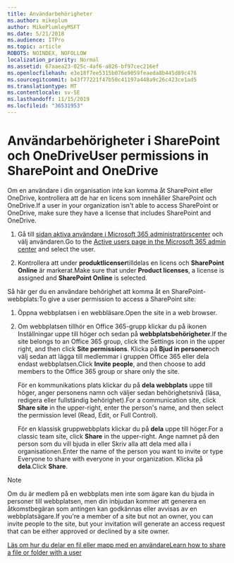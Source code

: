 ```yaml
---
title: Användarbehörigheter
ms.author: mikeplum
author: MikePlumleyMSFT
ms.date: 5/21/2018
ms.audience: ITPro
ms.topic: article
ROBOTS: NOINDEX, NOFOLLOW
localization_priority: Normal
ms.assetid: 67aaea23-025c-4af6-a826-bf97cec216ef
ms.openlocfilehash: e3e18f7ee5315b076e9059feaeda8b445d89c476
ms.sourcegitcommit: b43f77221f47b50c41197a448a9c26c423ce1ad5
ms.translationtype: MT
ms.contentlocale: sv-SE
ms.lasthandoff: 11/15/2019
ms.locfileid: "36531953"
---
```

# <a name="user-permissions-in-sharepoint-and-onedrive"></a><span data-ttu-id="7db64-102">Användarbehörigheter i SharePoint och OneDrive</span><span class="sxs-lookup"><span data-stu-id="7db64-102">User permissions in SharePoint and OneDrive</span></span>

<span data-ttu-id="7db64-103">Om en användare i din organisation inte kan komma åt SharePoint eller OneDrive, kontrollera att de har en licens som innehåller SharePoint och OneDrive.</span><span class="sxs-lookup"><span data-stu-id="7db64-103">If a user in your organization isn't able to access SharePoint or OneDrive, make sure they have a license that includes SharePoint and OneDrive.</span></span> 
  
1. <span data-ttu-id="7db64-104">Gå till [sidan aktiva användare i Microsoft 365 administratörscenter](https://portal.office.com/adminportal/home#/users) och välj användaren.</span><span class="sxs-lookup"><span data-stu-id="7db64-104">Go to the [Active users page in the Microsoft 365 admin center](https://portal.office.com/adminportal/home#/users) and select the user.</span></span> 
    
2. <span data-ttu-id="7db64-105">Kontrollera att under **produktlicenser**tilldelas en licens och **SharePoint Online** är markerat.</span><span class="sxs-lookup"><span data-stu-id="7db64-105">Make sure that under **Product licenses**, a license is assigned and **SharePoint Online** is selected.</span></span> 
    
 <span data-ttu-id="7db64-106">Så här ger du en användare behörighet att komma åt en SharePoint-webbplats:</span><span class="sxs-lookup"><span data-stu-id="7db64-106">To give a user permission to access a SharePoint site:</span></span> 
  
1. <span data-ttu-id="7db64-107">Öppna webbplatsen i en webbläsare.</span><span class="sxs-lookup"><span data-stu-id="7db64-107">Open the site in a web browser.</span></span>
    
2. <span data-ttu-id="7db64-108">Om webbplatsen tillhör en Office 365-grupp klickar du på ikonen Inställningar uppe till höger och sedan på **webbplatsbehörigheter**.</span><span class="sxs-lookup"><span data-stu-id="7db64-108">If the site belongs to an Office 365 group, click the Settings icon in the upper right, and then click **Site permissions**.</span></span> <span data-ttu-id="7db64-109">Klicka på **Bjud in personer**och välj sedan att lägga till medlemmar i gruppen Office 365 eller dela endast webbplatsen.</span><span class="sxs-lookup"><span data-stu-id="7db64-109">Click **Invite people**, and then choose to add members to the Office 365 group or share only the site.</span></span> 
    
    <span data-ttu-id="7db64-110">För en kommunikations plats klickar du på **dela webbplats** uppe till höger, anger personens namn och väljer sedan behörighetsnivå (läsa, redigera eller fullständig behörighet).</span><span class="sxs-lookup"><span data-stu-id="7db64-110">For a communication site, click **Share site** in the upper-right, enter the person's name, and then select the permission level (Read, Edit, or Full Control).</span></span> 
    
    <span data-ttu-id="7db64-111">För en klassisk gruppwebbplats klickar du på **dela** uppe till höger.</span><span class="sxs-lookup"><span data-stu-id="7db64-111">For a classic team site, click **Share** in the upper-right.</span></span> <span data-ttu-id="7db64-112">Ange namnet på den person som du vill bjuda in eller Skriv alla att dela med alla i organisationen.</span><span class="sxs-lookup"><span data-stu-id="7db64-112">Enter the name of the person you want to invite or type Everyone to share with everyone in your organization.</span></span> <span data-ttu-id="7db64-113">Klicka på **dela**.</span><span class="sxs-lookup"><span data-stu-id="7db64-113">Click **Share**.</span></span>
    
> [!NOTE]
> <span data-ttu-id="7db64-114">Om du är medlem på en webbplats men inte som ägare kan du bjuda in personer till webbplatsen, men din inbjudan kommer att generera en åtkomstbegäran som antingen kan godkännas eller avvisas av en webbplatsägare.</span><span class="sxs-lookup"><span data-stu-id="7db64-114">If you're a member of a site but not an owner, you can invite people to the site, but your invitation will generate an access request that can be either approved or declined by a site owner.</span></span> 
  
[<span data-ttu-id="7db64-115">Läs om hur du delar en fil eller mapp med en användare</span><span class="sxs-lookup"><span data-stu-id="7db64-115">Learn how to share a file or folder with a user</span></span>](https://go.microsoft.com/fwlink/?linkid=533408)
  

